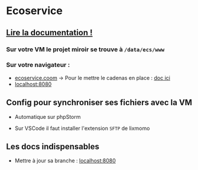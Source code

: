 # Ecoservice

## [Lire la documentation !](docs/0Sommaire.md)

### Sur votre VM le projet miroir se trouve à `/data/ecs/www`
### Sur votre navigateur : 
- [ecoservice.coom](http://ecoservice.coom) &rarr; Pour le mettre le cadenas en place : [doc ici](docs/1Installation.md)
- [localhost:8080](http://localhost:8080)

## Config pour synchroniser ses fichiers avec la VM
- Automatique sur phpStorm

- Sur VSCode il faut installer l'extension `SFTP` de lixmomo 

## Les docs indispensables
- Mettre à jour sa branche : [localhost:8080](http://localhost:8080)

